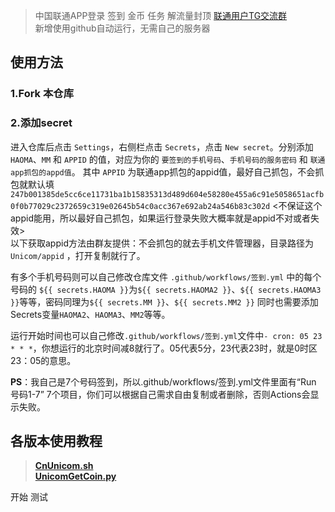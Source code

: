 > 中国联通APP登录 签到 金币 任务 解流量封顶    [联通用户TG交流群](https://t.me/HiCnUnicom)  
新增使用github自动运行，无需自己的服务器
## 使用方法

### 1.Fork 本仓库

### 2.添加secret
进入仓库后点击 `Settings`，右侧栏点击 `Secrets`，点击 `New secret`。分别添加 `HAOMA`、`MM` 和 `APPID` 的值，对应为你的 `要签到的手机号码`、`手机号码的服务密码` 和 `联通app抓包的appd值`。
其中 `APPID` 为联通app抓包的appid值，最好自己抓包，不会抓包就默认填 `247b001385de5cc6ce11731ba1b15835313d489d604e58280e455a6c91e5058651acfb0f0b77029c2372659c319e02645b54c0acc367e692ab24a546b83c302d`  <不保证这个appid能用，所以最好自己抓包，如果运行登录失败大概率就是appid不对或者失效>  
以下获取appid方法由群友提供：不会抓包的就去手机文件管理器，目录路径为 `Unicom/appid` ，打开复制就行了。

有多个手机号码则可以自己修改仓库文件 `.github/workflows/签到.yml` 中的每个号码的
`${{ secrets.HAOMA }}`为`${{ secrets.HAOMA2 }}`、`${{ secrets.HAOMA3 }}`等等，密码同理为`${{ secrets.MM }}`、`${{ secrets.MM2 }}`
同时也需要添加Secrets变量`HAOMA2`、`HAOMA3`、`MM2`等等。

运行开始时间也可以自己修改`.github/workflows/签到.yml`文件中`- cron: 05 23 * * *`，你想运行的北京时间减8就行了。05代表5分，23代表23时，就是0时区23：05的意思。

**PS**：我自己是7个号码签到，所以.github/workflows/签到.yml文件里面有“Run 号码1-7” 7个项目，你们可以根据自己需求自由复制或者删除，否则Actions会显示失败。

## 各版本使用教程  
> [**CnUnicom.sh**](https://github.com/mixool/HiCnUnicom/blob/master/tutorial/CnUnicom_sh_readme.md)  
> [**UnicomGetCoin.py**](https://github.com/mixool/HiCnUnicom/blob/master/tutorial/UnicomAutoGetCoin_py_readme.md)  
  
  开始
  测试
